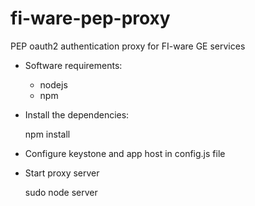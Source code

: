 fi-ware-pep-proxy
===================

PEP oauth2 authentication proxy for FI-ware GE services

- Software requirements:

	+ nodejs 
	+ npm

- Install the dependencies: 

	npm install

- Configure keystone and app host in config.js file

- Start proxy server

	sudo node server


